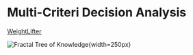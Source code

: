 # Multi-Criteri Decision Analysis

[WeightLifter](http://eprints.cs.univie.ac.at/4804/1/paper185.pdf)


![Fractal Tree of Knowledge](https://media.giphy.com/media/uQS0oPe5YpOVi/giphy.gif){width=250px} 
